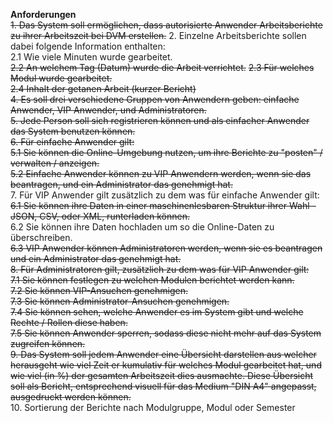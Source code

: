**Anforderungen**  
~~1. Das System soll ermöglichen, dass autorisierte Anwender Arbeitsberichte zu ihrer Arbeitszeit bei DVM erstellen.~~
2. Einzelne Arbeitsberichte sollen dabei folgende Information enthalten:  
  2.1 Wie viele Minuten wurde gearbeitet.  
  ~~2.2 An welchem Tag (Datum) wurde die Arbeit verrichtet.~~ 
  ~~2.3 Für welches Modul wurde gearbeitet.~~  
  ~~2.4 Inhalt der getanen Arbeit (kurzer Bericht)~~  
~~4. Es soll drei verschiedene Gruppen von Anwendern geben: einfache Anwender, VIP Anwender, und Administratoren.~~  
~~5. Jede Person soll sich registrieren können und als einfacher Anwender das System benutzen können.~~  
~~6. Für einfache Anwender gilt:~~  
  ~~5.1 Sie können die Online-Umgebung nutzen, um ihre Berichte zu "posten" / verwalten / anzeigen.~~  
  ~~5.2 Einfache Anwender können zu VIP Anwendern werden, wenn sie das beantragen, und ein Administrator das genehmigt hat.~~  
7. Für VIP Anwender gilt zusätzlich zu dem was für einfache Anwender gilt:  
  ~~6.1 Sie können ihre Daten in einer maschinenlesbaren Struktur ihrer Wahl - JSON, CSV, oder XML, runterladen können.~~  
  6.2 Sie können ihre Daten hochladen um so die Online-Daten zu überschreiben.  
  ~~6.3 VIP Anwender können Administratoren werden, wenn sie es beantragen und ein Administrator das genehmigt hat.~~  
~~8. Für Administratoren gilt, zusätzlich zu dem was für VIP Anwender gilt:~~  
  ~~7.1 Sie können festlegen zu welchen Modulen berichtet werden kann.~~  
  ~~7.2 Sie können VIP-Ansuchen genehmigen.~~  
  ~~7.3 Sie können Administrator-Ansuchen genehmigen.~~  
  ~~7.4 Sie können sehen, welche Anwender es im System gibt und welche Rechte / Rollen diese haben.~~  
  ~~7.5 Sie können Anwender sperren, sodass diese nicht mehr auf das System zugreifen können.~~  
~~9. Das System soll jedem Anwender eine Übersicht darstellen aus welcher herausgeht wie viel Zeit er kumulativ für welches Modul gearbeitet hat, und wie viel (in %) der gesamten Arbeitszeit dies ausmachte. Diese Übersicht soll als Bericht, entsprechend visuell für das Medium "DIN A4" angepasst, ausgedruckt werden können.~~  
10. Sortierung der Berichte nach Modulgruppe, Modul oder Semester
